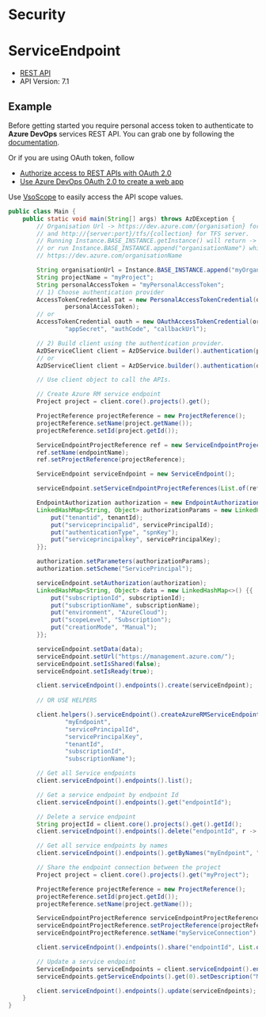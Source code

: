 # Security

# ServiceEndpoint

- [REST API](https://learn.microsoft.com/en-us/rest/api/azure/devops/serviceendpoint/endpoints?view=azure-devops-rest-7.1)
- API Version: 7.1

## Example

Before getting started you require personal access token to authenticate to **Azure DevOps** services REST API.
You can grab one by following the [documentation](https://docs.microsoft.com/en-us/azure/devops/organizations/accounts/use-personal-access-tokens-to-authenticate?WT.mc_id=docs-github-dbrown&view=azure-devops&tabs=preview-page).

Or if you are using OAuth token, follow
- [Authorize access to REST APIs with OAuth 2.0](https://learn.microsoft.com/en-us/azure/devops/integrate/get-started/authentication/oauth?view=azure-devops)
- [Use Azure DevOps OAuth 2.0 to create a web app](https://learn.microsoft.com/en-us/azure/devops/integrate/get-started/authentication/azure-devops-oauth?toc=%2Fazure%2Fdevops%2Fmarketplace-extensibility%2Ftoc.json&view=azure-devops)

Use [VsoScope](https://github.com/hkarthik7/azure-devops-java-sdk/blob/feature/v6.0/azd/src/main/java/org/azd/enums/VsoScope.java) to easily access
the API scope values.


```java
public class Main {
    public static void main(String[] args) throws AzDException {
        // Organisation Url -> https://dev.azure.com/{organisation} for Azure DevOps services
        // and http://{server:port}/tfs/{collection} for TFS server.
        // Running Instance.BASE_INSTANCE.getInstance() will return -> https://dev.azure.com/
        // or run Instance.BASE_INSTANCE.append("organisationName") which returns
        // https://dev.azure.com/organisationName

        String organisationUrl = Instance.BASE_INSTANCE.append("myOrganisation");
        String projectName = "myProject";
        String personalAccessToken = "myPersonalAccessToken";
        // 1) Choose authentication provider
        AccessTokenCredential pat = new PersonalAccessTokenCredential(organisationUrl, projectName, 
                personalAccessToken);
        // or
        AccessTokenCredential oauth = new OAuthAccessTokenCredential(organisationUrl, projectName,
                "appSecret", "authCode", "callbackUrl");

        // 2) Build client using the authentication provider. 
        AzDServiceClient client = AzDService.builder().authentication(pat).buildClient();
        // or
        AzDServiceClient client = AzDService.builder().authentication(oauth).buildClient();

        // Use client object to call the APIs.

        // Create Azure RM service endpoint
        Project project = client.core().projects().get();

        ProjectReference projectReference = new ProjectReference();
        projectReference.setName(project.getName());
        projectReference.setId(project.getId());

        ServiceEndpointProjectReference ref = new ServiceEndpointProjectReference();
        ref.setName(endpointName);
        ref.setProjectReference(projectReference);

        ServiceEndpoint serviceEndpoint = new ServiceEndpoint();

        serviceEndpoint.setServiceEndpointProjectReferences(List.of(ref));

        EndpointAuthorization authorization = new EndpointAuthorization();
        LinkedHashMap<String, Object> authorizationParams = new LinkedHashMap<>() {{
            put("tenantid", tenantId);
            put("serviceprincipalid", servicePrincipalId);
            put("authenticationType", "spnKey");
            put("serviceprincipalkey", servicePrincipalKey);
        }};

        authorization.setParameters(authorizationParams);
        authorization.setScheme("ServicePrincipal");

        serviceEndpoint.setAuthorization(authorization);
        LinkedHashMap<String, Object> data = new LinkedHashMap<>() {{
            put("subscriptionId", subscriptionId);
            put("subscriptionName", subscriptionName);
            put("environment", "AzureCloud");
            put("scopeLevel", "Subscription");
            put("creationMode", "Manual");
        }};

        serviceEndpoint.setData(data);
        serviceEndpoint.setUrl("https://management.azure.com/");
        serviceEndpoint.setIsShared(false);
        serviceEndpoint.setIsReady(true);

        client.serviceEndpoint().endpoints().create(serviceEndpoint);
        
        // OR USE HELPERS

        client.helpers().serviceEndpoint().createAzureRMServiceEndpoint(
                "myEndpoint",
                "servicePrincipalId",
                "servicePrincipalKey",
                "tenantId",
                "subscriptionId",
                "subscriptionName");

        // Get all Service endpoints
        client.serviceEndpoint().endpoints().list();

        // Get a service endpoint by endpoint Id
        client.serviceEndpoint().endpoints().get("endpointId");

        // Delete a service endpoint
        String projectId = client.core().projects().get().getId();
        client.serviceEndpoint().endpoints().delete("endpointId", r -> r.queryParameters.projectIds = new String[]{projectId});

        // Get all service endpoints by names
        client.serviceEndpoint().endpoints().getByNames("myEndpoint", "...");

        // Share the endpoint connection between the project
        Project project = client.core().projects().get("myProject");

        ProjectReference projectReference = new ProjectReference();
        projectReference.setId(project.getId());
        projectReference.setName(project.getName());

        ServiceEndpointProjectReference serviceEndpointProjectReference = new ServiceEndpointProjectReference();
        serviceEndpointProjectReference.setProjectReference(projectReference);
        serviceEndpointProjectReference.setName("myServiceConnection");

        client.serviceEndpoint().endpoints().share("endpointId", List.of(serviceEndpointProjectReference))

        // Update a service endpoint
        ServiceEndpoints serviceEndpoints = client.serviceEndpoint().endpoints().list();
        serviceEndpoints.getServiceEndpoints().get(0).setDescription("Modified service endpoint");

        client.serviceEndpoint().endpoints().update(serviceEndpoints);
    }
}
```
